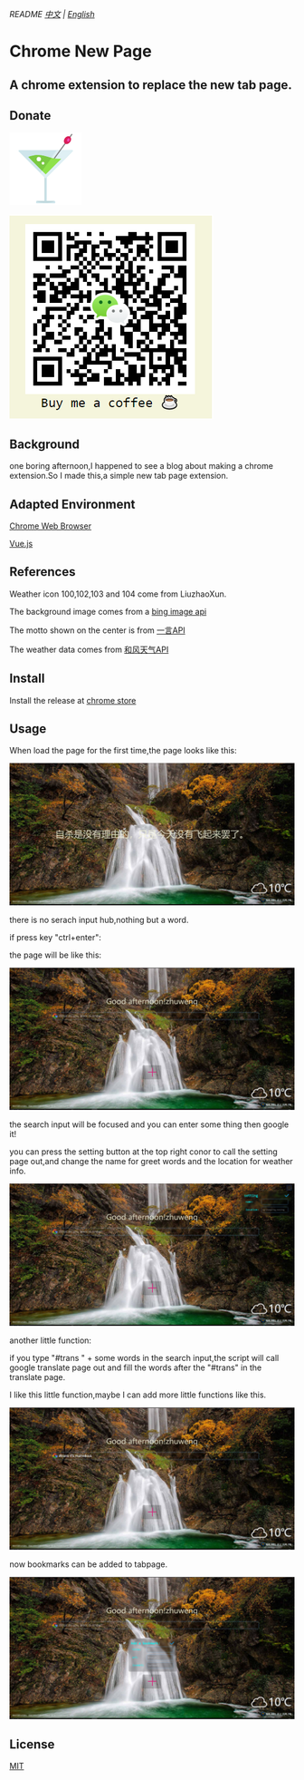 *README [中文]() | [English]()*

# Chrome New Page

## A chrome extension to replace the new tab page.

## Donate

![logo](https://raw.githubusercontent.com/Leonezz/Chrome-new-page/master/icon/main-icon.png)

![donate](https://raw.githubusercontent.com/Leonezz/Chrome-new-page/master/icon/donate.png)

## Background

one boring afternoon,I happened to see a blog about making a chrome extension.So I made this,a simple new tab page extension.

## Adapted Environment

[Chrome Web Browser](https://www.google.com/intl/zh-CN/chrome/)

[Vue.js](https://cn.vuejs.org/index.html)

## References

Weather icon 100,102,103 and 104 come from LiuzhaoXun.

The background image comes from a [bing image api](https://jsonp.afeld.me/?url=http%3A%2F%2Fcn.bing.com%2FHPImageArchive.aspx%3Fformat%3Djs%26idx%3D0%26n%3D1')

The motto shown on the center is from [一言API](https://hitokoto.cn/api)

The weather data comes from [和风天气API](https://www.heweather.com/)

## Install

Install the release at [chrome store](https://chrome.google.com/webstore/detail/ojbfibegohbeidgdiobdifckaejcdceb/publish-accepted?authuser=0&hl=zh-CN)

## Usage

When load the page for the first time,the page looks like this:
   
![](https://raw.githubusercontent.com/Leonezz/Chrome-new-page/master/imgs/1.png)

there is no serach input hub,nothing but a word.

if press key "ctrl+enter":

the page will be like this:

![](https://raw.githubusercontent.com/Leonezz/Chrome-new-page/master/imgs/2.png)

the search input will be focused and you can enter some thing then google it!

you can press the setting button at the top right conor to call the setting page out,and change the name for greet words and the location for weather info.

![](https://raw.githubusercontent.com/Leonezz/Chrome-new-page/master/imgs/3.png)

another little function:

if you type "#trans " + some words in the search input,the script will call google translate page out and fill the words after the "#trans" in the translate page.

I like this little function,maybe I can add more little functions like this.

![](https://raw.githubusercontent.com/Leonezz/Chrome-new-page/master/imgs/4.png)

now bookmarks can be added to tabpage.

![](https://raw.githubusercontent.com/Leonezz/Chrome-new-page/master/imgs/5.png)

## License

[MIT](https://github.com/Leonezz/Chrome-new-page/blob/master/LISENCE)





